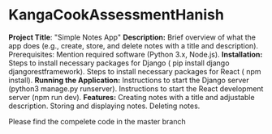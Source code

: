 # KangaCookAssessmentHanish
**Project Title**: "Simple Notes App"
**Description:** Brief overview of what the app does (e.g., create, store, and delete notes with a title and description).
Prerequisites:
Mention required software (Python 3.x, Node.js).
**Installation:**
Steps to install necessary packages for Django ( pip install django djangorestframework).
Steps to install necessary packages for React ( npm install).
**Running the Application:**
Instructions to start the Django server (python3 manage.py runserver).
Instructions to start the React development server (npm run dev).
**Features:**
Creating notes with a title and adjustable description.
Storing and displaying notes.
Deleting notes.


Please find the compelete code in the master branch
